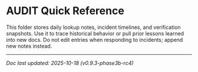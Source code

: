 # AUDIT Quick Reference

This folder stores daily lookup notes, incident timelines, and verification snapshots.
Use it to trace historical behavior or pull prior lessons learned into new docs. Do not
edit entries when responding to incidents; append new notes instead.

---

_Doc last updated: 2025-10-18 (v0.9.3-phase3b-rc4)_
